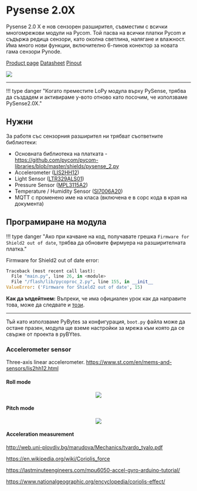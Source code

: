# Pysense 2.0X

Pysense 2.0 X е нов сензорен разширител, съвместим с всички многомрежови модули на Pycom. Той пасва на всички платки Pycom и съдържа редица сензори, като околна светлина, налягане и влажност. Има много нови функции, включително 6-пинов конектор за новата гама сензори Pynode.

[Product page](https://docs.pycom.io/datasheets/expansionboards/pysense2/)
[Datasheet](https://docs.pycom.io/gitbook/assets/PySense2X_specsheet.pdf)
[Pinout](https://docs.pycom.io/gitbook/assets/pysense2-pinout.pdf)

![](https://pycom.io/wp-content/uploads/2020/05/BFB77E75-96AE-4401-B6A2-0DDDC2271464.png)

---
!!! type danger "Когато преместите LoPy модула върху PySense, трябва да създадем и активираме у-вото отново като посочим, че използваме PySense2.0X."


## Нужни

За работя със сензорния разширител ни трябват съответните библиотеки:

- Основната библиотека на платката - https://github.com/pycom/pycom-libraries/blob/master/shields/pysense_2.py
- Accelerometer ([LIS2HH12](https://github.com/pycom/pycom-libraries/blob/master/shields/lib/LIS2HH12.py))
- Light Sensor ([LTR329ALS01](https://github.com/pycom/pycom-libraries/blob/master/shields/lib/LTR329ALS01.py))
- Pressure Sensor ([MPL3115A2](https://github.com/pycom/pycom-libraries/blob/master/shields/lib/MPL3115A2.py))
- Temperature / Humidity Sensor ([SI7006A20](https://github.com/pycom/pycom-libraries/blob/master/shields/lib/SI7006A20.py))
- MQTT с променено име на класа (включена е в сорс кода в края на документа)


## Програмиране на модула

!!! type danger "Ако при качване на код, получавате грешка `Firmware for Shield2 out of date`, трябва да обновите фирмуера на разширителната платка."

Firmware for Shield2 out of date error:
```python
Traceback (most recent call last):
  File "main.py", line 26, in <module>
  File "/flash/lib/pycoproc_2.py", line 155, in __init__
ValueError: ('Firmware for Shield2 out of date', 15)
```
**Как да ъпдейтнем:**
Въпреки, че има официален урок как да направите това, може да следвате и [този](https://core-electronics.com.au/tutorials/pycom-pysense-pytrack-firmware-update.html).

---

Тъй като използваме PyBytes за конфигурация, `boot.py` файла може да остане празен, модула ще вземе настройки за мрежа към която да се свърже от проекта в pyBYtes.

### Accelerometer sensor
Three-axis linear accelerometer. https://www.st.com/en/mems-and-sensors/lis2hh12.html

#### Roll mode

**<p style="text-align: center;"> <img src="https://lastminuteengineers.b-cdn.net/wp-content/uploads/arduino/MPU6050-Accel-Gyro-Working-Roll-Mode-Output.gif" style="zoom: 100%;" /> </p>** **<p style="text-align: center;"></p>**

#### Pitch mode

**<p style="text-align: center;"> <img src="https://lastminuteengineers.b-cdn.net/wp-content/uploads/arduino/MPU6050-Accel-Gyro-Working-Pitch-Mode-Output.gif" style="zoom: 100%;" /> </p>** **<p style="text-align: center;">**

#### Acceleration measurement


http://web.uni-plovdiv.bg/marudova/Mechanics/tvardo_tyalo.pdf

https://en.wikipedia.org/wiki/Coriolis_force

https://lastminuteengineers.com/mpu6050-accel-gyro-arduino-tutorial/

https://www.nationalgeographic.org/encyclopedia/coriolis-effect/